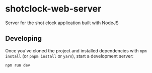 # shotclock-web-server

Server for the shot clock application built with NodeJS

## Developing

Once you've cloned the project and installed dependencies with `npm install` (or `pnpm install` or `yarn`), start a development server:

```bash
npm run dev
```